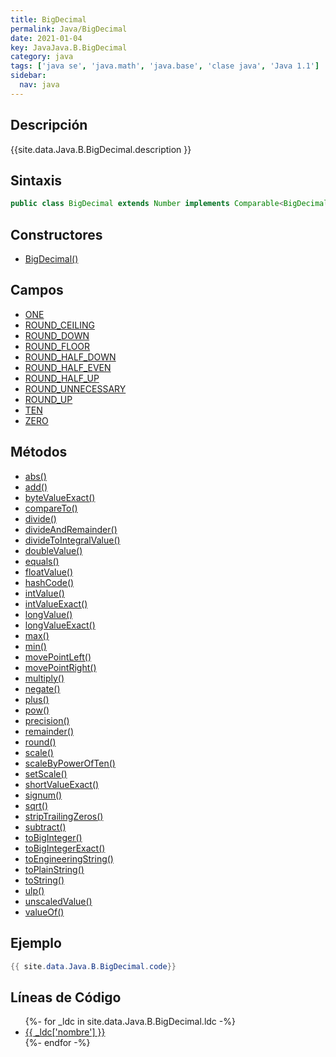 ```yaml
---
title: BigDecimal
permalink: Java/BigDecimal
date: 2021-01-04
key: JavaJava.B.BigDecimal
category: java
tags: ['java se', 'java.math', 'java.base', 'clase java', 'Java 1.1']
sidebar: 
  nav: java
---
```


## Descripción
{{site.data.Java.B.BigDecimal.description }}

## Sintaxis
~~~java
public class BigDecimal extends Number implements Comparable<BigDecimal>
~~~

## Constructores
* [BigDecimal()](/Java/BigDecimal/BigDecimal/)

## Campos
* [ONE](/Java/BigDecimal/ONE)
* [ROUND_CEILING](/Java/BigDecimal/ROUND_CEILING)
* [ROUND_DOWN](/Java/BigDecimal/ROUND_DOWN)
* [ROUND_FLOOR](/Java/BigDecimal/ROUND_FLOOR)
* [ROUND_HALF_DOWN](/Java/BigDecimal/ROUND_HALF_DOWN)
* [ROUND_HALF_EVEN](/Java/BigDecimal/ROUND_HALF_EVEN)
* [ROUND_HALF_UP](/Java/BigDecimal/ROUND_HALF_UP)
* [ROUND_UNNECESSARY](/Java/BigDecimal/ROUND_UNNECESSARY)
* [ROUND_UP](/Java/BigDecimal/ROUND_UP)
* [TEN](/Java/BigDecimal/TEN)
* [ZERO](/Java/BigDecimal/ZERO)

## Métodos
* [abs()](/Java/BigDecimal/abs)
* [add()](/Java/BigDecimal/add)
* [byteValueExact()](/Java/BigDecimal/byteValueExact)
* [compareTo()](/Java/BigDecimal/compareTo)
* [divide()](/Java/BigDecimal/divide)
* [divideAndRemainder()](/Java/BigDecimal/divideAndRemainder)
* [divideToIntegralValue()](/Java/BigDecimal/divideToIntegralValue)
* [doubleValue()](/Java/BigDecimal/doubleValue)
* [equals()](/Java/BigDecimal/equals)
* [floatValue()](/Java/BigDecimal/floatValue)
* [hashCode()](/Java/BigDecimal/hashCode)
* [intValue()](/Java/BigDecimal/intValue)
* [intValueExact()](/Java/BigDecimal/intValueExact)
* [longValue()](/Java/BigDecimal/longValue)
* [longValueExact()](/Java/BigDecimal/longValueExact)
* [max()](/Java/BigDecimal/max)
* [min()](/Java/BigDecimal/min)
* [movePointLeft()](/Java/BigDecimal/movePointLeft)
* [movePointRight()](/Java/BigDecimal/movePointRight)
* [multiply()](/Java/BigDecimal/multiply)
* [negate()](/Java/BigDecimal/negate)
* [plus()](/Java/BigDecimal/plus)
* [pow()](/Java/BigDecimal/pow)
* [precision()](/Java/BigDecimal/precision)
* [remainder()](/Java/BigDecimal/remainder)
* [round()](/Java/BigDecimal/round)
* [scale()](/Java/BigDecimal/scale)
* [scaleByPowerOfTen()](/Java/BigDecimal/scaleByPowerOfTen)
* [setScale()](/Java/BigDecimal/setScale)
* [shortValueExact()](/Java/BigDecimal/shortValueExact)
* [signum()](/Java/BigDecimal/signum)
* [sqrt()](/Java/BigDecimal/sqrt)
* [stripTrailingZeros()](/Java/BigDecimal/stripTrailingZeros)
* [subtract()](/Java/BigDecimal/subtract)
* [toBigInteger()](/Java/BigDecimal/toBigInteger)
* [toBigIntegerExact()](/Java/BigDecimal/toBigIntegerExact)
* [toEngineeringString()](/Java/BigDecimal/toEngineeringString)
* [toPlainString()](/Java/BigDecimal/toPlainString)
* [toString()](/Java/BigDecimal/toString)
* [ulp()](/Java/BigDecimal/ulp)
* [unscaledValue()](/Java/BigDecimal/unscaledValue)
* [valueOf()](/Java/BigDecimal/valueOf)

## Ejemplo
~~~java
{{ site.data.Java.B.BigDecimal.code}}
~~~

## Líneas de Código
<ul>
{%- for _ldc in site.data.Java.B.BigDecimal.ldc -%}
   <li>
       <a href="{{_ldc['url'] }}">{{ _ldc['nombre'] }}</a>
   </li>
{%- endfor -%}
</ul>
